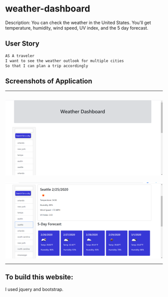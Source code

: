 # weather-dashboard

Description: You can check the weather in the United States. You'll get temperature, humidity, wind speed, UV index, and the 5 day forecast.

## User Story

```
AS A traveler
I want to see the weather outlook for multiple cities
So that I can plan a trip accordingly
```

## Screenshots of Application
---
![home](/imgs/homePage.png)
---
![results](/imgs/results.png)

---

## To build this website:

I used jquery and bootstrap.
